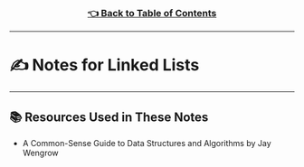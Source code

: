 <h3 align="center"><a href="../table_of_contents.md">👈 Back to Table of Contents</a></h3>

---------------------------------------

# ✍️ Notes for Linked Lists

---------------------------------------

## 📚 Resources Used in These Notes
- A Common-Sense Guide to Data Structures and Algorithms by Jay Wengrow